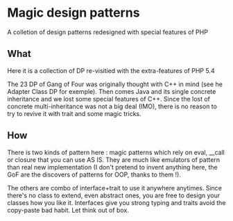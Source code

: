 # Magic design patterns

A colletion of design patterns redesigned with special features of PHP

## What

Here it is a collection of DP re-visitied with the extra-features of PHP 5.4

The 23 DP of Gang of Four was originally thought with C++ in mind 
(see he Adapter Class DP for exemple). Then comes Java and its single concrete
inheritance and we lost some special features of C++. Since the lost of 
concrete multi-inheritance was not a big deal (IMO), there is no reason to try
to revive it with trait and some magic tricks.

## How 

There is two kinds of pattern here : magic patterns which rely on eval, __call
or closure that you can use AS IS. They are much like emulators of pattern than
real new implementation (I don't pretend to invent anything here,
the GoF are the discovers of patterns for OOP, thanks to them !). 

The others are combo of interface+trait to use it anywhere anytimes. Since
there's no class to extend, even abstract ones, you are free to design your
classes how you like it. Interfaces give you strong typing and traits avoid
the copy-paste bad habit. Let think out of box.